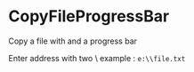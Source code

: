 # CopyFileProgressBar



Copy a file with and a progress bar 

Enter address with two \ example : 
``` e:\\file.txt ```
